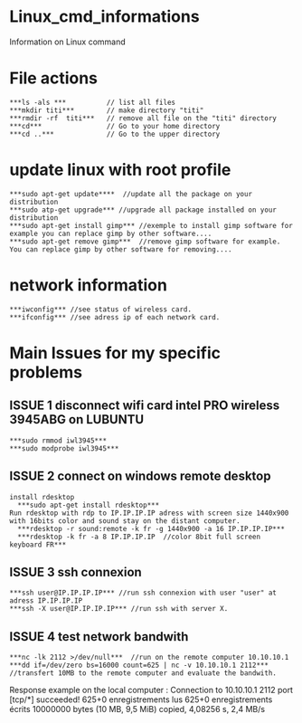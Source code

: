 # Linux_cmd_informations
Information on Linux command

# File actions
```
***ls -als ***          // list all files
***mkdir titi***        // make directory "titi"
***rmdir -rf  titi***   // remove all file on the "titi" directory
***cd***                // Go to your home directory
***cd ..***             // Go to the upper directory
```

# update linux with root profile
```
***sudo apt-get update****  //update all the package on your distribution
***sudo atp-get upgrade*** //upgrade all package installed on your distribution
***sudo apt-get install gimp*** //exemple to install gimp software for example you can replace gimp by other software....
***sudo apt-get remove gimp***  //remove gimp software for example. You can replace gimp by other software for removing....
```

# network information
```
***iwconfig*** //see status of wireless card.
***ifconfig*** //see adress ip of each network card.
```

# Main Issues for my specific problems
## ISSUE 1 disconnect wifi card intel PRO wireless 3945ABG on LUBUNTU
```
***sudo rmmod iwl3945***
***sudo modprobe iwl3945***
```

## ISSUE 2 connect on windows remote desktop
```
install rdesktop
  ***sudo apt-get install rdesktop***
Run rdesktop with rdp to IP.IP.IP.IP adress with screen size 1440x900 with 16bits color and sound stay on the distant computer.
  ***rdesktop -r sound:remote -k fr -g 1440x900 -a 16 IP.IP.IP.IP***
  ***rdesktop -k fr -a 8 IP.IP.IP.IP  //color 8bit full screen keyboard FR***
```

## ISSUE 3 ssh connexion
```
***ssh user@IP.IP.IP.IP*** //run ssh connexion with user "user" at adress IP.IP.IP.IP
***ssh -X user@IP.IP.IP.IP*** //run ssh with server X. 
```
## ISSUE 4 test network bandwith
```
***nc -lk 2112 >/dev/null***  //run on the remote computer 10.10.10.1
***dd if=/dev/zero bs=16000 count=625 | nc -v 10.10.10.1 2112***  //transfert 10MB to the remote computer and evaluate the bandwith.
```
Response example on the local computer :
  Connection to 10.10.10.1 2112 port [tcp/*] succeeded!
  625+0 enregistrements lus
  625+0 enregistrements écrits
  10000000 bytes (10 MB, 9,5 MiB) copied, 4,08256 s, 2,4 MB/s
